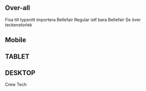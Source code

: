 ## Over-all

Fixa till typsnitt importera Bellefair Regular istf bara Bellefair
Se över teckenstorlek

## Mobile

## TABLET

## DESKTOP

Crew
Tech
